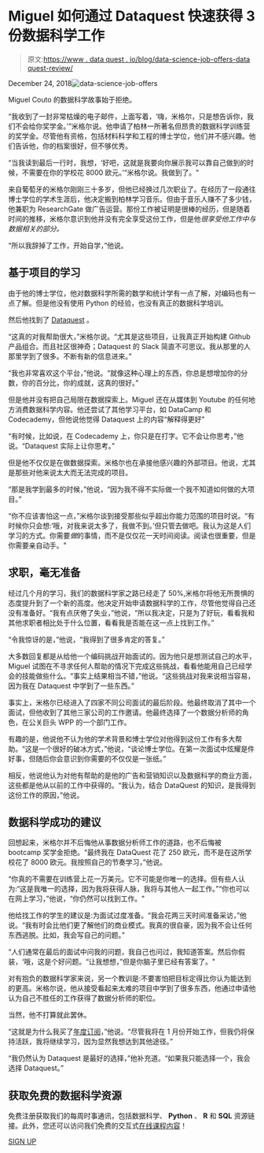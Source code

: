 # Miguel 如何通过 Dataquest 快速获得 3 份数据科学工作

> 原文:[https://www . data quest . io/blog/data-science-job-offers-data quest-review/](https://www.dataquest.io/blog/data-science-job-offers-dataquest-review/)

December 24, 2018![data-science-job-offers](../Images/1f208b294dff6e6a51b08785ceed1b5d.png)

Miguel Couto 的数据科学故事始于拒绝。

“我收到了一封非常枯燥的电子邮件，上面写着，‘嗨，米格尔，只是想告诉你，我们不会给你奖学金。’”米格尔说。他申请了柏林一所著名但昂贵的数据科学训练营的奖学金。尽管他有资格，包括材料科学和工程的博士学位，他们并不感兴趣。他们告诉他，你的档案很好，但不够优秀。

“当我读到最后一行时，我想，‘好吧，这就是我要向你展示我可以靠自己做到的时候，不需要在你的学校花 8000 欧元。’“米格尔说。我做到了。"

来自葡萄牙的米格尔刚刚三十多岁，但他已经换过几次职业了。在经历了一段通往博士学位的学术生涯后，他决定搬到柏林学习音乐。但由于音乐人赚不了多少钱，他兼职为 ResearchGate 做广告运营。那份工作被证明是很棒的经历，但是随着时间的推移，米格尔意识到他并没有完全享受这份工作，但是他*很享受他工作中与数据相关的部分。*

“所以我辞掉了工作，开始自学，”他说。

## 基于项目的学习

由于他的博士学位，他对数据科学所需的数学和统计学有一点了解，对编码也有一点了解。但是他没有使用 Python 的经验，也没有真正的数据科学培训。

然后他找到了 [Dataquest](https://www.dataquest.io/) 。

“这真的对我帮助很大，”米格尔说。“尤其是这些项目，让我真正开始构建 Github 产品组合。而且社区很神奇；Dataquest 的 Slack 简直不可思议。我从那里的人那里学到了很多。不断有新的信息进来。”

“我也非常喜欢这个平台，”他说。“就像这种心理上的东西，你总是想增加你的分数，你的百分比，你的成就，这真的很好。”

但是他并没有把自己局限在数据探索上。Miguel 还在从媒体到 Youtube 的任何地方消费数据科学内容。他还尝试了其他学习平台，如 DataCamp 和 Codecademy，但他说他觉得 Dataquest 上的内容“解释得更好”

“有时候，比如说，在 Codecademy 上，你只是在打字。它不会让你思考，”他说。“Dataquest 实际上让你思考。”

但是他不仅仅是在做数据探索。米格尔也在承接他感兴趣的外部项目。他说，尤其是那些对他来说太大而无法完成的项目。

“那是我学到最多的时候，”他说，“因为我不得不实际做一个我不知道如何做的大项目。”

“你不应该害怕这一点，”米格尔谈到接受那些似乎超出你能力范围的项目时说。“有时候你只会想:‘哦，对我来说太多了，我做不到。’但只管去做吧。我认为这是人们学习的方式。你需要*做*的事情，而不是仅仅花一天时间阅读。阅读也很重要，但是你需要亲自动手。"

## 求职，毫无准备

经过几个月的学习，我们的数据科学家之路已经走了 50%,米格尔将他无所畏惧的态度提升到了一个新的高度。他决定开始申请数据科学的工作，尽管他觉得自己还没有准备好。“我有点厌倦了失业，”他说，“所以我决定，只是为了好玩，看看我和其他求职者相比处于什么位置，看看我是否能在这一点上找到工作。”

“令我惊讶的是，”他说，“我得到了很多肯定的答复。”

大多数回复都是从给他一个编码挑战开始面试的。因为他只是想测试自己的水平，Miguel 试图在不寻求任何人帮助的情况下完成这些挑战，看看他能用自己已经学会的技能做些什么。“事实上结果相当不错，”他说。“这些挑战对我来说相当容易，因为我在 Dataquest 中学到了一些东西。”

事实上，米格尔已经进入了四家不同公司面试的最后阶段。他最终取消了其中一个面试，但他收到了其他三家公司的工作邀请。他最终选择了一个数据分析师的角色，在公关巨头 WPP 的一个部门工作。

有趣的是，他说他不认为他的学术背景和博士学位对他得到这份工作有多大帮助。“这是一个很好的破冰方式，”他说，“谈论博士学位。在第一次面试中炫耀是件好事，但随后你会意识到你需要的不仅仅是一张纸。”

相反，他说他认为对他有帮助的是他的广告和营销知识以及数据科学的商业方面，这些都是他从以前的工作中获得的。“我认为，结合 DataQuest 的知识，是我得到这份工作的原因，”他说。

## 数据科学成功的建议

回想起来，米格尔并不后悔他从事数据分析师工作的道路，也不后悔被 bootcamp 奖学金拒绝。“最终我在 DataQuest 花了 250 欧元，而不是在这所学校花了 8000 欧元。我按照自己的节奏学习，”他说。

“你真的不需要在训练营上花一万美元。它不可能是你唯一的选择。但有些人认为:“这是我唯一的选择，因为我将获得人脉，我将与其他人一起工作。”“你也可以在网上学习，”他说，“你仍然可以找到工作。"

他给找工作的学生的建议是:为面试过度准备。“我会花两三天时间准备采访，”他说。“我有时会比他们更了解他们的商业模式。我真的很自豪，因为我不会让任何东西逃脱。比如，我会写自己的问题。”

“人们通常在最后的面试中问我的问题，我自己也问过，我知道答案。然后你假装，‘哦，这是个好问题。“让我想想，”但是你脑子里已经有答案了。"

对有抱负的数据科学家来说，另一个教训是:不要害怕把目标定得比你认为能达到的更高。米格尔说，他从接受看起来太难的项目中学到了很多东西，他通过申请他认为自己不胜任的工作获得了数据分析师的职位。

当然，他不打算就此罢休。

“这就是为什么我买了[年度订阅](https://www.dataquest.io/subscribe/)，”他说。“尽管我将在 1 月份开始工作，但我仍将保持活跃，我将继续学习，因为显然我想达到其他途径。”

“我仍然认为 Dataquest 是最好的选择，”他补充道。“如果我只能选择一个，我会选择 Dataquest。”

## 获取免费的数据科学资源

免费注册获取我们的每周时事通讯，包括数据科学、 **Python** 、 **R** 和 **SQL** 资源链接。此外，您还可以访问我们免费的交互式[在线课程内容](/data-science-courses)！

[SIGN UP](https://app.dataquest.io/signup)